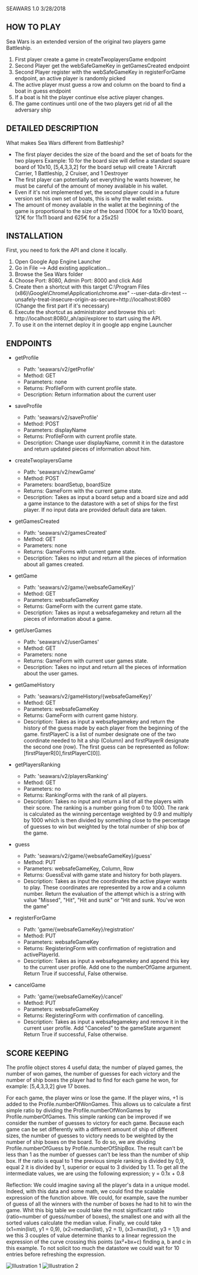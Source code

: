 SEAWARS
1.0 3/28/2018

HOW TO PLAY
-----------

Sea Wars is an extended version of the original two players game Battleship.

1. First player create a game in createTwoplayersGame endpoint
2. Second Player get the webSafeGameKey in getGamesCreated endpoint
3. Second Player register with the webSafeGameKey in registerForGame endpoint,
an active player is randomly picked
4. The active player must guess a row and column on the board to find a boat in
guess endpoint
5. If a boat is hit the player continue else active player changes.
6. The game continues until one of the two players get rid of all the adversary ship

## DETAILED DESCRIPTION

What makes Sea Wars different from Battleship?

- The first player decides the size of the board and the set of boats for the two players
Example: 10 for the board size will define a standard square board of 10x10,
[5,4,3,3,2] for the board setup will create 1 Aircraft Carrier,
1 Battleship, 2 Cruiser, and 1 Destroyer
- The first player can potentially set everything he wants
however, he must be careful of the amount of money available in his wallet.
- Even if it's not implemented yet, the second player could in a future version
set his own set of boats, this is why the wallet exists.
- The amount of money available in the wallet at the beginning of the game
is proportional to the size of the board (100€ for a 10x10 board, 121€ for 11x11 board and 625€ for a 25x25)

## INSTALLATION

First, you need to fork the API and clone it locally.

1. Open Google App Engine Launcher
2. Go in File --> Add existing application...
3. Browse the Sea Wars folder
4. Choose Port: 8080, Admin Port: 8000 and click Add
5. Create then a shortcut with this target
C:\Program Files (x86)\Google\Chrome\Application\chrome.exe" --user-data-dir=test --unsafely-treat-insecure-origin-as-secure=http://localhost:8080
(Change the first part if it's necessary)
6. Execute the shortcut as administrator and browse this url:
http://localhost:8080/_ah/api/explorer to start using the API.
7. To use it on the internet deploy it in google app engine Launcher

## ENDPOINTS

- getProfile
	- Path: 'seawars/v2/getProfile'
	- Method: GET
	- Parameters: none
	- Returns: ProfileForm with current profile state.
	- Description: Return information about the current user

- saveProfile
	- Path: 'seawars/v2/saveProfile'
	- Method: POST
	- Parameters: displayName
	- Returns: ProfileForm with current profile state.
	- Description: Change user displayName, commit it in the datastore and return updated pieces of information about him.

- createTwoplayersGame
	- Path: 'seawars/v2/newGame'
	- Method: POST
	- Parameters: boardSetup, boardSize
	- Returns: GameForm with the current game state.
	- Description: Takes as input a board setup and a board size and add a game instance to the datastore with a set of ships for the first player. If no input data are provided default data are taken.

- getGamesCreated
	- Path: 'seawars/v2/gamesCreated'
	- Method: GET
	- Parameters: none
	- Returns: GameForms with current game state.
	- Description: Takes no input and return all the pieces of information about all games created.

- getGame
	- Path: 'seawars/v2/game/{websafeGameKey}'
	- Method: GET
	- Parameters: websafeGameKey
	- Returns: GameForm with the current game state.
	- Description: Takes as input a websafegamekey and return all the pieces of information about a game.

- getUserGames
	- Path: 'seawars/v2/userGames'
	- Method: GET
	- Parameters: none
	- Returns: GameForm with current user games state.
	- Description: Takes no input and return all the pieces of information about the user games.

- getGameHistory
	- Path: 'seawars/v2/gameHistory/{websafeGameKey}'
	- Method: GET
	- Parameters: websafeGameKey
	- Returns: GameForm with current game history.
	- Description: Takes as input a websafegamekey and return the history of the guess made by each player from the beginning of the game. firstPlayerC is a list of number designate one of the two coordinate needed to hit a ship (Column) and firstPlayerR designate the second one (row). The first guess can be represented as follow: [firstPlayerR[0],firstPlayerC[0]].

- getPlayersRanking
	- Path: 'seawars/v2/playersRanking'
	- Method: GET
	- Parameters: no
	- Returns: RankingForms with the rank of all players.
	- Description: Takes no input and return a list of all the players with their score. The ranking is a number going from 0 to 1000.
The rank is calculated as the winning percentage weighted by 0.9 and multiply by 1000 which is then divided by something close to the percentage of guesses to win but weighted by the total number of ship box of the game.

- guess
	- Path: 'seawars/v2/game/{websafeGameKey}/guess'
	- Method: PUT
	- Parameters: websafeGameKey, Column, Row
	- Returns: GuessEval with game state and history for both players.
	- Description: Takes as input the coordinates the active player wants to play. These coordinates are represented by a row and a column number. Return the evaluation of the attempt which is a string with value "Missed", "Hit", "Hit and sunk" or "Hit and sunk. You've won the game"

- registerForGame
	- Path: 'game/{websafeGameKey}/registration'
	- Method: PUT
	- Parameters: websafeGameKey
	- Returns: RegisteringForm with confirmation of registration and activePlayerId.
	- Description: Takes as input a websafegamekey and append this key to the current user profile. Add one to the numberOfGame argument. Return True if successful, False otherwise.

- cancelGame
	- Path: 'game/{websafeGameKey}/cancel'
	- Method: PUT
	- Parameters: websafeGameKey
	- Returns: RegisteringForm with confirmation of cancelling.
	- Description: Takes as input a websafegamekey and remove it in the current user profile. Add "Canceled" to the gameState argument Return True if successful, False otherwise.

## SCORE KEEPING

The profile object stores 4 useful data; the number of played games, the number of won games, the number of guesses for each victory and the number of ship boxes the player had to find for each game he won, for example: [5,4,3,3,2] give 17 boxes.

For each game, the player wins or lose the game.
If the player wins, +1 is added to the Profile.numberOfWonGames.
This allows us to calculate a first simple ratio by dividing the Profile.numberOfWonGames by Profile.numberOfGames.
This simple ranking can be improved if we consider the number of guesses to victory for each game. Because each game can be set differently with a different amount of ship of different sizes, the number of guesses to victory needs to be weighted by the number of ship boxes on the board.
To do so, we are dividing Profile.numberOfGuess by Profile.numberOfShipBox. The result can't be less than 1 as the number of guesses can't be less than the number of ship box. If the ratio is equal to 1 the previous simple ranking is divided by 0,9, equal 2 it is divided by 1, superior or equal to 3 divided by 1.1. To get all the intermediate values, we are using the following expression; y = 0.1x + 0.8

Reflection: We could imagine saving all the player's data in a unique model.
Indeed, with this data and some math, we could find the scalable expression of the function above. We could, for example, save the number of guess of all the winners with the number of boxes he had to hit to win the game. Whit this big table we could take the most significant ratio (ratio=number of guess/number of boxes), the smallest one and with all the sorted values calculate the median value.
Finally, we could take (x1=min(list), y1 = 0,9), (x2=median(list), y2 = 1), (x3=max(list), y3 = 1,1) and we this 3 couples of value determine thanks to a linear regression the expression of the curve crossing this points (ax²+bx+c) finding a, b and c in this example. To not solicit too much the datastore we could wait for 10 entries before refreshing the expression.

![Illustration 1](https://github.com/GaylouM/SeaWars/blob/master/image1.jpg)
![Illustration 2](https://github.com/GaylouM/SeaWars/blob/master/image2.jpg)
